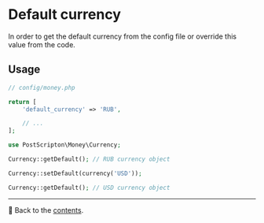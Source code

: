 # Default currency

In order to get the default currency from the config file or override this value from the code.

## Usage

```php
// config/money.php

return [
    'default_currency' => 'RUB',

    // ...
];
```

```php
use PostScripton\Money\Currency;

Currency::getDefault(); // RUB currency object

Currency::setDefault(currency('USD'));

Currency::getDefault(); // USD currency object
```

---

📌 Back to the [contents](/docs/03_currencies/README.md).
